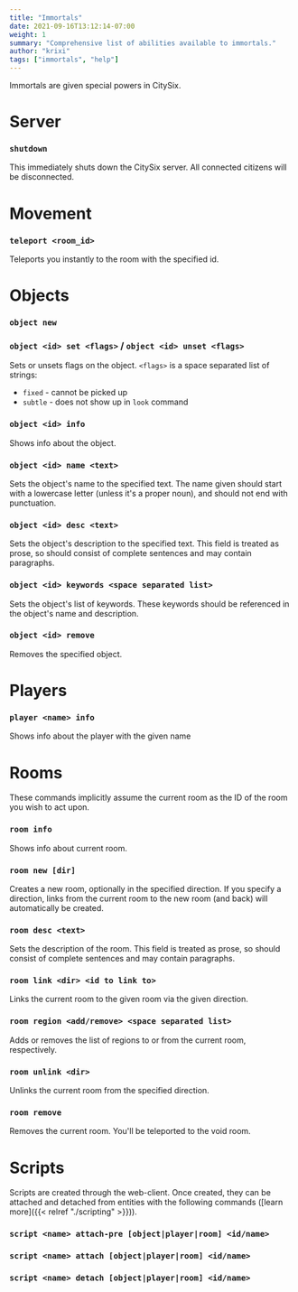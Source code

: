 ```yaml
---
title: "Immortals"
date: 2021-09-16T13:12:14-07:00
weight: 1
summary: "Comprehensive list of abilities available to immortals."
author: "krixi"
tags: ["immortals", "help"]
---
```


Immortals are given special powers in CitySix.

# Server

### `shutdown`

This immediately shuts down the CitySix server. All connected citizens will be disconnected.

# Movement

### `teleport <room_id>`

Teleports you instantly to the room with the specified id.

# Objects

### `object new`

### `object <id> set <flags>` / `object <id> unset <flags>`

Sets or unsets flags on the object. `<flags>` is a space separated list of strings:

- `fixed` - cannot be picked up
- `subtle` - does not show up in `look` command

### `object <id> info`

Shows info about the object.

### `object <id> name <text>`

Sets the object's name to the specified text.
The name given should start with a lowercase letter (unless it's a proper noun),
and should not end with punctuation.

### `object <id> desc <text>`

Sets the object's description to the specified text. This field is treated as prose,
so should consist of complete sentences and may contain paragraphs.

### `object <id> keywords <space separated list>`

Sets the object's list of keywords. These keywords should be referenced in the object's
name and description.

### `object <id> remove`

Removes the specified object.

# Players

### `player <name> info`

Shows info about the player with the given name

# Rooms

These commands implicitly assume the current room as the ID of the room you wish to act upon.

### `room info`

Shows info about current room.

### `room new [dir]`

Creates a new room, optionally in the specified direction. If you specify a direction, links
from the current room to the new room (and back) will automatically be created.

### `room desc <text>`

Sets the description of the room. This field is treated as prose,
so should consist of complete sentences and may contain paragraphs.

### `room link <dir> <id to link to>`

Links the current room to the given room via the given direction.

### `room region <add/remove> <space separated list>`

Adds or removes the list of regions to or from the current room, respectively.

### `room unlink <dir>`

Unlinks the current room from the specified direction.

### `room remove`

Removes the current room. You'll be teleported to the void room.

# Scripts

Scripts are created through the web-client. Once created, they can be attached and detached from entities with the following commands
([learn more]({{< relref "./scripting" >}})).

### `script <name> attach-pre [object|player|room] <id/name>`

### `script <name> attach [object|player|room] <id/name>`

### `script <name> detach [object|player|room] <id/name>`
